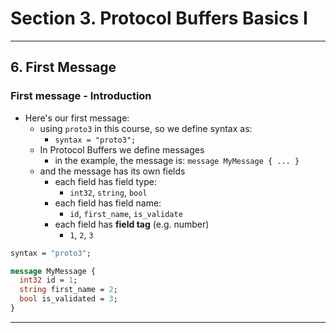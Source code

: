 # Section 3. Protocol Buffers Basics I

---

## 6. First Message

### First message - Introduction

* Here's our first message:
  * using `proto3` in this course, so we define syntax as:
    * `syntax = "proto3";`
  * In Protocol Buffers we define messages
    * in the example, the message is: `message MyMessage { ... }`
  * and the message has its own fields
    * each field has field type:
      * `int32`, `string`, `bool`
    * each field has field name:
      * `id`, `first_name`, `is_validate`
    * each field has **field tag** (e.g. number)
      * `1`, `2`, `3`

```proto
syntax = "proto3";

message MyMessage {
  int32 id = 1;
  string first_name = 2;
  bool is_validated = 3;
}
```

---